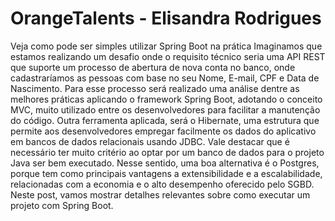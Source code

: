 # OrangeTalents - Elisandra Rodrigues


Veja como pode ser simples utilizar Spring Boot na prática
Imaginamos que estamos realizando um desafio onde o requisito técnico seria uma API REST que suporte um processo de abertura de nova conta no banco, onde cadastraríamos as pessoas com base no seu Nome, E-mail, CPF e Data de Nascimento. Para esse processo será realizado uma análise dentre as melhores práticas aplicando o framework Spring Boot, adotando o conceito MVC, muito utilizado entre os desenvolvedores para facilitar a manutenção do código.
Outra ferramenta aplicada, será o Hibernate, uma estrutura que permite aos desenvolvedores empregar facilmente os dados do aplicativo em bancos de dados relacionais usando JDBC. Vale destacar que é necessário ter muito critério ao optar por um banco de dados para o projeto Java ser bem executado.
Nesse sentido, uma boa alternativa é o Postgres, porque tem como principais vantagens a extensibilidade e a escalabilidade, relacionadas com a economia e o alto desempenho oferecido pelo SGBD. Neste post, vamos mostrar detalhes relevantes sobre como executar um projeto com Spring Boot.




